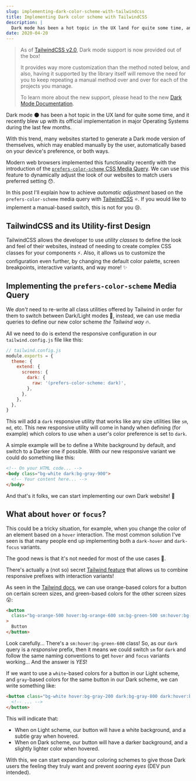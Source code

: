 ```yaml
---
slug: implementing-dark-color-scheme-with-tailwindcss
title: Implementing Dark color scheme with TailwindCSS
description: |
  Dark mode has been a hot topic in the UX land for quite some time, and it recently blew up with its official implementation in major Operating Systems during the last few months...
date: 2020-04-20
---
```


> As of [TailwindCSS v2.0](https://blog.tailwindcss.com/tailwindcss-v2), Dark
> mode support is now provided out of the box!
>
> It provides way more customization than the method noted below, and also,
> having it supported by the library itself will remove the need for you to keep
> repeating a manual method over and over for each of the projects you manage.
>
> To learn more about the new support, please head to the new
> [Dark Mode Documentation](https://tailwindcss.com/docs/dark-mode).

Dark mode 🌑 has been a hot topic in the UX land for quite some time,
and it recently blew up with its official implementation in major Operating
Systems during the last few months.

With this trend, many websites started to generate a Dark mode version of
themselves, which may enabled manually by the user, automatically based on your
device's preference, or both ways.

Modern web browsers implemented this functionality recently with the
introduction of the
[`prefers-color-scheme` CSS Media Query](https://caniuse.com/#feat=prefers-color-scheme).
We can use this feature to dynamically adjust the look of our websites to match
users preferred setting 😯.

In this post I'll explain how to achieve _automatic adjustment_ based on the
`prefers-color-scheme` media query with [TailwindCSS](https://tailwindcss.com/)
⭐. If you would like to implement a manual-based switch, this is not for
you 😢.

## TailwindCSS and its Utility-first Design

TailwindCSS allows the developer to use _utility classes_ to define the look and
feel of their websites, instead of needing to create complex CSS classes for
your components ⚡. Also, it allows us to customize the configuration even
further, by changing the default color palette, screen breakpoints, interactive
variants, and way more! ✨

## Implementing the `prefers-color-scheme` Media Query

We _don't_ need to re-write all class utilities offered by Tailwind in order for
them to switch between Dark/Light modes 😬, instead, we can use media
queries to define our new color scheme _the Tailwind way_ 🔥.

All we need to do is extend the responsive configuration in our
`tailwind.config.js` file like this:

```js
// tailwind.config.js
module.exports = {
  theme: {
    extend: {
      screens: {
        dark: {
          raw: '(prefers-color-scheme: dark)',
        },
      },
    },
  },
}
```

This will add a `dark` responsive utility that works like any size utilities
like `sm`, `md`, etc. This new responsive utility will come in handy when
defining (for example) which colors to use when a user's color preference is set
to `dark`.

A simple example will be to define a White background by default, and switch to
a Darker one if possible. With our new responsive variant we could do something
like this:

```html
<!-- On your HTML code... -->
<body class="bg-white dark:bg-gray-900">
  <!-- Your content here... -->
</body>
```

And that's it folks, we can start implementing our own Dark website! 🎉

## What about `hover` or `focus`?

This could be a tricky situation, for example, when you change the color of an
element based on a `hover` interaction. The most common solution I've seen is
that many people end up implementing both a `dark-hover` and `dark-focus`
variants.

The good news is that it's not needed for most of the use cases 🧐.

There's actually a (not so) secret
[Tailwind feature](https://tailwindcss.com/docs/pseudo-class-variants#combining-with-responsive-prefixes)
that allows us to combine responsive prefixes with interaction variants!

As seen in the
[Tailwind docs](https://tailwindcss.com/docs/pseudo-class-variants#combining-with-responsive-prefixes),
we can use orange-based colors for a button on certain screen sizes, and
green-based colors for the other screen sizes 😮:

```html
<button
  class="bg-orange-500 hover:bg-orange-600 sm:bg-green-500 sm:hover:bg-green-600 md:bg-red-500 md:hover:bg-red-600 lg:bg-indigo-500 lg:hover:bg-indigo-600 xl:bg-pink-500 xl:hover:bg-pink-600"
>
  Button
</button>
```

Look carefully... There's a `sm:hover:bg-green-600` class! So, as our `dark`
query is a _responsive_ prefix, then it means we could switch `sm` for `dark`
and follow the same naming conventions to get `hover` and `focus` variants
working... And the answer is _YES_!

If we want to use a `white`-based colors for a button in our Light scheme, and
`gray`-based colors for the same button in our Dark scheme, we can write
something like:

```html
<button class="bg-white hover:bg-gray-200 dark:bg-gray-800 dark:hover:bg-gray-700">
  <!-- ... -->
</button>
```

This will indicate that:

- When on Light scheme, our button will have a white background, and a subtle
  gray when hovered.
- When on Dark scheme, our button will have a darker background, and a slightly
  lighter color when hovered.

With this, we can start expanding our coloring schemes to give those Dark users
the feeling they truly want and prevent _soaring eyes_ (DEV pun intended).
